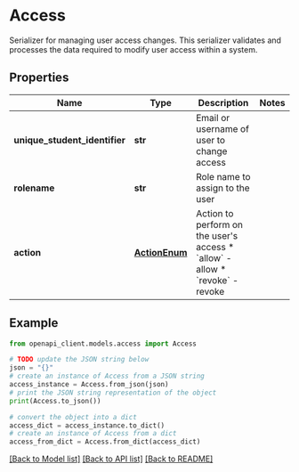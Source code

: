 # Access

Serializer for managing user access changes. This serializer validates and processes the data required to modify user access within a system.

## Properties

Name | Type | Description | Notes
------------ | ------------- | ------------- | -------------
**unique_student_identifier** | **str** | Email or username of user to change access | 
**rolename** | **str** | Role name to assign to the user | 
**action** | [**ActionEnum**](ActionEnum.md) | Action to perform on the user&#39;s access  * &#x60;allow&#x60; - allow * &#x60;revoke&#x60; - revoke | 

## Example

```python
from openapi_client.models.access import Access

# TODO update the JSON string below
json = "{}"
# create an instance of Access from a JSON string
access_instance = Access.from_json(json)
# print the JSON string representation of the object
print(Access.to_json())

# convert the object into a dict
access_dict = access_instance.to_dict()
# create an instance of Access from a dict
access_from_dict = Access.from_dict(access_dict)
```
[[Back to Model list]](../README.md#documentation-for-models) [[Back to API list]](../README.md#documentation-for-api-endpoints) [[Back to README]](../README.md)


